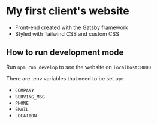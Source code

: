 # My first client's website

- Front-end created with the Gatsby framework
- Styled with Tailwind CSS and custom CSS

## How to run development mode
Run `npm run develop` to see the website on `localhost:8000`

There are .env variables that need to be set up:
- `COMPANY`
- `SERVING_MSG`
- `PHONE`
- `EMAIL`
- `LOCATION`